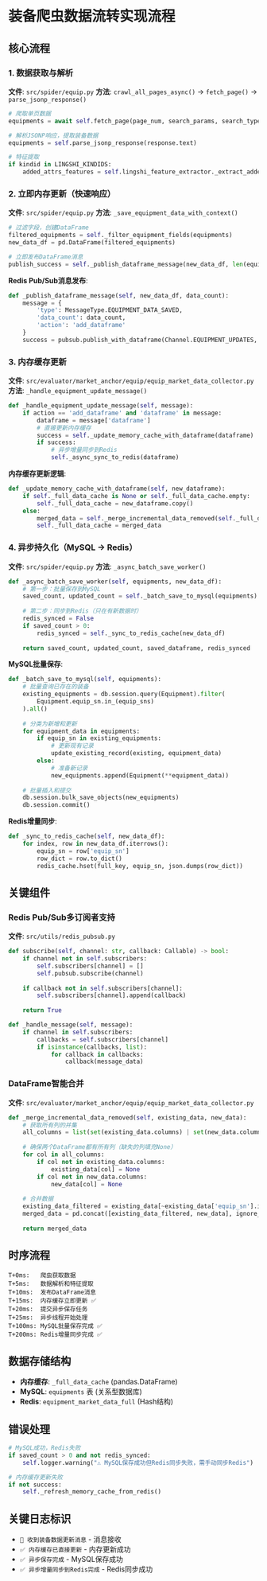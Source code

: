 # 装备爬虫数据流转实现流程

## 核心流程

### 1. 数据获取与解析
**文件**: `src/spider/equip.py`
**方法**: `crawl_all_pages_async()` → `fetch_page()` → `parse_jsonp_response()`

```python
# 爬取单页数据
equipments = await self.fetch_page(page_num, search_params, search_type)

# 解析JSONP响应，提取装备数据
equipments = self.parse_jsonp_response(response.text)

# 特征提取
if kindid in LINGSHI_KINDIDS:
    added_attrs_features = self.lingshi_feature_extractor._extract_added_attrs_features(equip)
```

### 2. 立即内存更新（快速响应）
**文件**: `src/spider/equip.py`
**方法**: `_save_equipment_data_with_context()`

```python
# 过滤字段，创建DataFrame
filtered_equipments = self._filter_equipment_fields(equipments)
new_data_df = pd.DataFrame(filtered_equipments)

# 立即发布DataFrame消息
publish_success = self._publish_dataframe_message(new_data_df, len(equipments))
```

**Redis Pub/Sub消息发布**:
```python
def _publish_dataframe_message(self, new_data_df, data_count):
    message = {
        'type': MessageType.EQUIPMENT_DATA_SAVED,
        'data_count': data_count,
        'action': 'add_dataframe'
    }
    success = pubsub.publish_with_dataframe(Channel.EQUIPMENT_UPDATES, message, new_data_df)
```

### 3. 内存缓存更新
**文件**: `src/evaluator/market_anchor/equip/equip_market_data_collector.py`
**方法**: `_handle_equipment_update_message()`

```python
def _handle_equipment_update_message(self, message):
    if action == 'add_dataframe' and 'dataframe' in message:
        dataframe = message['dataframe']
        # 直接更新内存缓存
        success = self._update_memory_cache_with_dataframe(dataframe)
        if success:
            # 异步增量同步到Redis
            self._async_sync_to_redis(dataframe)
```

**内存缓存更新逻辑**:
```python
def _update_memory_cache_with_dataframe(self, new_dataframe):
    if self._full_data_cache is None or self._full_data_cache.empty:
        self._full_data_cache = new_dataframe.copy()
    else:
        merged_data = self._merge_incremental_data_removed(self._full_data_cache, new_dataframe)
        self._full_data_cache = merged_data
```

### 4. 异步持久化（MySQL → Redis）
**文件**: `src/spider/equip.py`
**方法**: `_async_batch_save_worker()`

```python
def _async_batch_save_worker(self, equipments, new_data_df):
    # 第一步：批量保存到MySQL
    saved_count, updated_count = self._batch_save_to_mysql(equipments)
    
    # 第二步：同步到Redis（只在有新数据时）
    redis_synced = False
    if saved_count > 0:
        redis_synced = self._sync_to_redis_cache(new_data_df)
    
    return saved_count, updated_count, saved_dataframe, redis_synced
```

**MySQL批量保存**:
```python
def _batch_save_to_mysql(self, equipments):
    # 批量查询已存在的装备
    existing_equipments = db.session.query(Equipment).filter(
        Equipment.equip_sn.in_(equip_sns)
    ).all()
    
    # 分类为新增和更新
    for equipment_data in equipments:
        if equip_sn in existing_equipments:
            # 更新现有记录
            update_existing_record(existing, equipment_data)
        else:
            # 准备新记录
            new_equipments.append(Equipment(**equipment_data))
    
    # 批量插入和提交
    db.session.bulk_save_objects(new_equipments)
    db.session.commit()
```

**Redis增量同步**:
```python
def _sync_to_redis_cache(self, new_data_df):
    for index, row in new_data_df.iterrows():
        equip_sn = row['equip_sn']
        row_dict = row.to_dict()
        redis_cache.hset(full_key, equip_sn, json.dumps(row_dict))
```

## 关键组件

### Redis Pub/Sub多订阅者支持
**文件**: `src/utils/redis_pubsub.py`

```python
def subscribe(self, channel: str, callback: Callable) -> bool:
    if channel not in self.subscribers:
        self.subscribers[channel] = []
        self.pubsub.subscribe(channel)
    
    if callback not in self.subscribers[channel]:
        self.subscribers[channel].append(callback)
    
    return True

def _handle_message(self, message):
    if channel in self.subscribers:
        callbacks = self.subscribers[channel]
        if isinstance(callbacks, list):
            for callback in callbacks:
                callback(message_data)
```

### DataFrame智能合并
**文件**: `src/evaluator/market_anchor/equip/equip_market_data_collector.py`

```python
def _merge_incremental_data_removed(self, existing_data, new_data):
    # 获取所有列的并集
    all_columns = list(set(existing_data.columns) | set(new_data.columns))
    
    # 确保两个DataFrame都有所有列（缺失的列填充None）
    for col in all_columns:
        if col not in existing_data.columns:
            existing_data[col] = None
        if col not in new_data.columns:
            new_data[col] = None
    
    # 合并数据
    existing_data_filtered = existing_data[~existing_data['equip_sn'].isin(new_data['equip_sn'])].copy()
    merged_data = pd.concat([existing_data_filtered, new_data], ignore_index=True)
    
    return merged_data
```

## 时序流程

```
T+0ms:   爬虫获取数据
T+5ms:   数据解析和特征提取
T+10ms:  发布DataFrame消息
T+15ms:  内存缓存立即更新 ✅
T+20ms:  提交异步保存任务
T+25ms:  异步线程开始处理
T+100ms: MySQL批量保存完成 ✅
T+200ms: Redis增量同步完成 ✅
```

## 数据存储结构

- **内存缓存**: `_full_data_cache` (pandas.DataFrame)
- **MySQL**: `equipments` 表 (关系型数据库)
- **Redis**: `equipment_market_data_full` (Hash结构)

## 错误处理

```python
# MySQL成功，Redis失败
if saved_count > 0 and not redis_synced:
    self.logger.warning("⚠️ MySQL保存成功但Redis同步失败，需手动同步Redis")

# 内存缓存更新失败
if not success:
    self._refresh_memory_cache_from_redis()
```

## 关键日志标识

- `📨 收到装备数据更新消息` - 消息接收
- `✅ 内存缓存已直接更新` - 内存更新成功
- `✅ 异步保存完成` - MySQL保存成功
- `✅ 异步增量同步到Redis完成` - Redis同步成功

